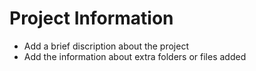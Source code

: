 # Project Information

* Add a brief discription about the project
* Add the information about extra folders or files added
